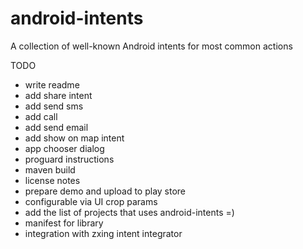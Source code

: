 android-intents
===============

A collection of well-known Android intents for most common actions

TODO
- write readme
- add share intent
- add send sms
- add call
- add send email
- add show on map intent
- app chooser dialog
- proguard instructions
- maven build
- license notes
- prepare demo and upload to play store
- configurable via UI crop params
- add the list of projects that uses android-intents =)
- manifest for library
- integration with zxing intent integrator